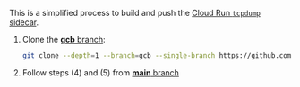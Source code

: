 This is a simplified process to build and push the [Cloud Run `tcpdump` sidecar](https://github.com/gchux/cloud-run-tcpdump/tree/main).

1. Clone the [**gcb** branch](https://github.com/gchux/cloud-run-tcpdump/tree/gcb):

     ```sh
     git clone --depth=1 --branch=gcb --single-branch https://github.com/gchux/cloud-run-tcpdump.git
     ```

2. Follow steps (4) and (5) from [**main** branch](main#using-cloud-build)

